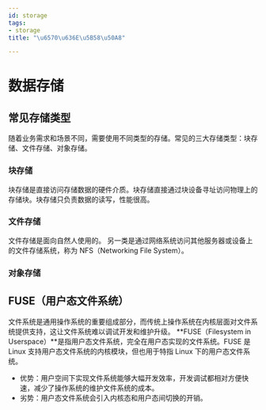 ```yaml
---
id: storage
tags:
- storage
title: "\u6570\u636E\u5B58\u50A8"

---
```



# 数据存储


## 常见存储类型
随着业务需求和场景不同，需要使用不同类型的存储。常见的三大存储类型：块存储、文件存储、对象存储。


### 块存储
块存储是直接访问存储数据的硬件介质。块存储直接通过块设备寻址访问物理上的存储块。块存储只负责数据的读写，性能很高。


### 文件存储
文件存储是面向自然人使用的。
另一类是通过网络系统访问其他服务器或设备上的文件存储系统，称为 NFS（Networking File System）。


### 对象存储




## FUSE（用户态文件系统）
文件系统是通用操作系统的重要组成部分，而传统上操作系统在内核层面对文件系统提供支持，这让文件系统难以调试开发和维护升级。
**FUSE（Filesystem in Userspace）**是指用户态文件系统，完全在用户态实现的文件系统。FUSE 是 Linux 支持用户态文件系统的内核模块，但也用于特指 Linux 下的用户态文件系统。

- 优势：用户空间下实现文件系统能够大幅开发效率，开发调试都相对方便快速，减少了操作系统的维护文件系统的成本。
- 劣势：用户态文件系统会引入内核态和用户态间切换的开销。


